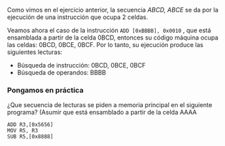 Como vimos en el ejercicio anterior, la secuencia *ABCD, ABCE* se da por la ejecución de una instrucción que ocupa 2 celdas. 

Veamos ahora el caso de la instrucción `ADD [0xBBBB], 0x0010` , que está ensamblada a partir de la celda 0BCD, entonces su código máquina ocupa las celdas: 0BCD, 0BCE, 0BCF. Por lo tanto, su ejecución produce las siguientes lecturas:

* Búsqueda de instrucción: 0BCD, 0BCE, 0BCF
* Búsqueda de operandos: BBBB 

### Pongamos en práctica

¿Que secuencia de lecturas se piden a memoria principal en el siguiente programa? (Asumir que está ensamblado a partir de la celda AAAA

```
ADD R3,[0x5656]
MOV R5, R3
SUB R5,[0x8888]
```